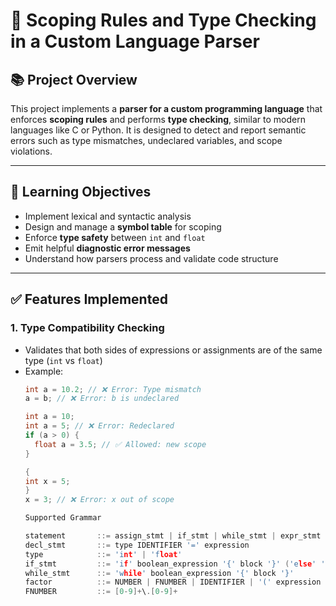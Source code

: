 # 🧠 Scoping Rules and Type Checking in a Custom Language Parser

## 📚 Project Overview

This project implements a **parser for a custom programming language** that enforces **scoping rules** and performs **type checking**, similar to modern languages like C or Python. It is designed to detect and report semantic errors such as type mismatches, undeclared variables, and scope violations.

---

## 🎯 Learning Objectives

- Implement lexical and syntactic analysis
- Design and manage a **symbol table** for scoping
- Enforce **type safety** between `int` and `float`
- Emit helpful **diagnostic error messages**
- Understand how parsers process and validate code structure

---

## ✅ Features Implemented

### 1. Type Compatibility Checking
- Validates that both sides of expressions or assignments are of the same type (`int` vs `float`)
- Example:
  ```c
  int a = 10.2; // ❌ Error: Type mismatch
  a = b; // ❌ Error: b is undeclared

  int a = 10;
  int a = 5; // ❌ Error: Redeclared
  if (a > 0) {
    float a = 3.5; // ✅ Allowed: new scope
  }

  {
  int x = 5;
  }
  x = 3; // ❌ Error: x out of scope

  Supported Grammar

  statement       ::= assign_stmt | if_stmt | while_stmt | expr_stmt | function_call | decl_stmt
  decl_stmt       ::= type IDENTIFIER '=' expression
  type            ::= 'int' | 'float'
  if_stmt         ::= 'if' boolean_expression '{' block '}' ('else' '{' block '}')?
  while_stmt      ::= 'while' boolean_expression '{' block '}'
  factor          ::= NUMBER | FNUMBER | IDENTIFIER | '(' expression ')'
  FNUMBER         ::= [0-9]+\.[0-9]+
  
